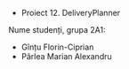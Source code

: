* Proiect 12. DeliveryPlanner

Nume studenți, grupa 2A1:
- Gînțu Florin-Ciprian
- Pârlea Marian Alexandru
